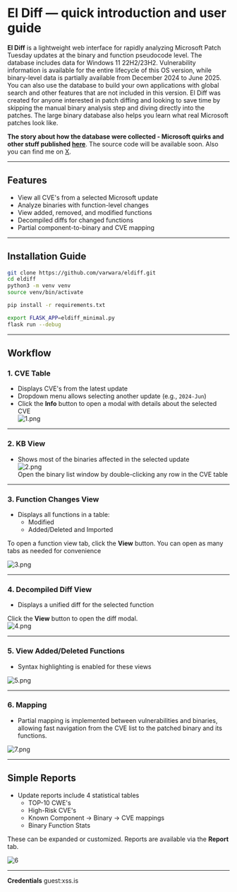 # El Diff — quick introduction and user guide

**El Diff** is a lightweight web interface for rapidly analyzing Microsoft Patch Tuesday updates at the binary and function pseudocode level. The database includes data for Windows 11 22H2/23H2. Vulnerability information is available for the entire lifecycle of this OS version, while binary-level data is partially available from December 2024 to June 2025. You can also use the database to build your own applications with global search and other features that are not included in this version. El Diff was created for anyone interested in patch diffing and looking to save time by skipping the manual binary analysis step and diving directly into the patches. The large binary database also helps you learn what real Microsoft patches look like.

**The story about how the database were collected - Microsoft quirks and other stuff published [here](https://github.com/varwara/eldiff/blob/main/eldiff_en.md)**. The source code will be available soon. Also you can find me on [X](https://x.com/varwar1337).

---

## Features

- View all CVE's from a selected Microsoft update
- Analyze binaries with function-level changes
- View added, removed, and modified functions
- Decompiled diffs for changed functions
- Partial component-to-binary and CVE mapping

---

## Installation Guide

```sh
git clone https://github.com/varwara/eldiff.git
cd eldiff
python3 -m venv venv
source venv/bin/activate

pip install -r requirements.txt

export FLASK_APP=eldiff_minimal.py
flask run --debug
```

---

## Workflow

### 1. CVE Table

- Displays CVE's from the latest update
- Dropdown menu allows selecting another update (e.g., `2024-Jun`)
- Click the **Info** button to open a modal with details about the selected CVE  
![1.png](./doc/1.png)

---

### 2. KB View

- Shows most of the binaries affected in the selected update  
![2.png](./doc/2.png)  
Open the binary list window by double-clicking any row in the CVE table

---

### 3. Function Changes View

- Displays all functions in a table:
  - Modified
  - Added/Deleted and Imported

To open a function view tab, click the **View** button. You can open as many tabs as needed for convenience

![3.png](./doc/3.png)

---

### 4. Decompiled Diff View

- Displays a unified diff for the selected function

Click the **View** button to open the diff modal.  
![4.png](./doc/4.png)

---

### 5. View Added/Deleted Functions

- Syntax highlighting is enabled for these views

![5.png](./doc/5.png)

---

### 6. Mapping

- Partial mapping is implemented between vulnerabilities and binaries, allowing fast navigation from the CVE list to the patched binary and its functions.

![7.png](./doc/7.png)

---

## Simple Reports

- Update reports include 4 statistical tables
    - TOP-10 CWE's
    - High-Risk CVE's
    - Known Component → Binary → CVE mappings
    - Binary Function Stats

These can be expanded or customized. Reports are available via the **Report** tab.

![6](./doc/6.png)

---

**Credentials**
guest:xss.is
